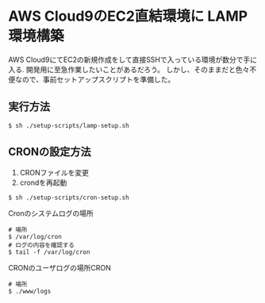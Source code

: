 
# AWS Cloud9のEC2直結環境に LAMP環境構築

AWS Cloud9にてEC2の新規作成をして直接SSHで入っている環境が数分で手に入る.
開発用に至急作業したいことがあるだろう。
しかし、そのままだと色々不便なので、事前セットアップスクリプトを準備した。

## 実行方法

```
$ sh ./setup-scripts/lamp-setup.sh

```

## CRONの設定方法

1. CRONファイルを変更
2. crondを再起動

 
```
$ sh ./setup-scripts/cron-setup.sh
```

Cronのシステムログの場所

```
# 場所
$ /var/log/cron
# ログの内容を確認する
$ tail -f /var/log/cron
```

CRONのユーザログの場所CRON

```
# 場所
$ ./www/logs
```




